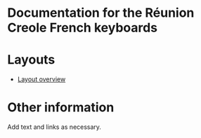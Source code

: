# Documentation for the Réunion Creole French keyboards


# Layouts

-   [Layout overview](layout.html)

# Other information

Add text and links as necessary.
